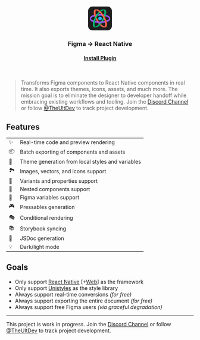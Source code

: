 <p align="center">
  <img src="./images/logo.png" width="64px"/>
</p>
<h3 align="center">
  Figma → React Native
</h3>
<h4 align="center">
  <a href="https://www.figma.com/community/plugin/821138713091291738">
    Install Plugin
  </a>
</h4>
<br/>

> Transforms Figma components to React Native components in real time. It also exports themes, icons, assets, and much more. The mission goal is to eliminate the designer to developer handoff while embracing existing workflows and tooling. Join the [Discord Channel](https://discord.com/invite/TzhDRyj) or follow [@TheUltDev](https://x.com/theultdev) to track project development.

## Features

|   |   |
| - | - | 
| ✨ | Real-time code and preview rendering
| 📦 | Batch exporting of components and assets
| 🎨 | Theme generation from local styles and variables
| 🏞 | Images, vectors, and icons support
| 🎲 | Variants and properties support
| 🧱 | Nested components support
| 🧩 | Figma variables support
| 🎮 | Pressables generation
| 🎭 | Conditional rendering
| 📚 | Storybook syncing
| 📖 | JSDoc generation
| 💡 | Dark/light mode

## Goals
- Only support [React Native](https://reactnative.dev) [+[Web](https://necolas.github.io/react-native-web)] as the framework
- Only support [Unistyles](https://reactnativeunistyles.vercel.app) as the style library
- Always support real-time conversions *(for free)*
- Always support exporting the entire document *(for free)*
- Always support free Figma users *(via graceful degradation)*

---

This project is work in progress. Join the [Discord Channel](https://discord.com/invite/TzhDRyj) or follow [@TheUltDev](https://x.com/theultdev) to track project development.
